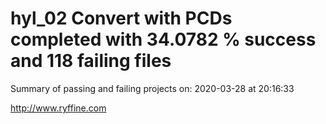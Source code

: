 # hyl_02 Convert with PCDs completed with 34.0782 % success and 118 failing files

Summary of passing and failing projects on: 2020-03-28 at 20:16:33

http://www.ryffine.com
